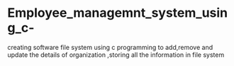 # Employee_managemnt_system_using_c-
creating software file system using c programming to add,remove and update the details of organization ,storing all the information in file system
